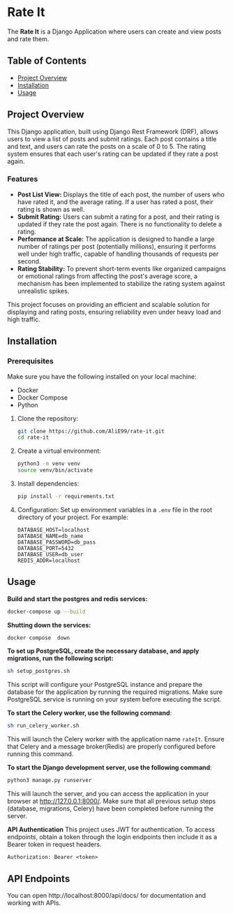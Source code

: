 # Rate It

The **Rate It** is a Django Application where users can create and view posts and rate them.


## Table of Contents
- [Project Overview](#project-overview)
- [Installation](#installation)
- [Usage](#usage)


## Project Overview

This Django application, built using Django Rest Framework (DRF), allows users to view a list of posts and submit ratings. Each post contains a title and text, and users can rate the posts on a scale of 0 to 5. The rating system ensures that each user's rating can be updated if they rate a post again.

### Features

- **Post List View:** Displays the title of each post, the number of users who have rated it, and the average rating. If a user has rated a post, their rating is shown as well.
- **Submit Rating:** Users can submit a rating for a post, and their rating is updated if they rate the post again. There is no functionality to delete a rating.
- **Performance at Scale:** The application is designed to handle a large number of ratings per post (potentially millions), ensuring it performs well under high traffic, capable of handling thousands of requests per second.
- **Rating Stability:** To prevent short-term events like organized campaigns or emotional ratings from affecting the post's average score, a mechanism has been implemented to stabilize the rating system against unrealistic spikes.

This project focuses on providing an efficient and scalable solution for displaying and rating posts, ensuring reliability even under heavy load and high traffic.


## Installation

### Prerequisites
Make sure you have the following installed on your local machine:
- Docker
- Docker Compose
- Python

1. Clone the repository:
   ```bash
   git clone https://github.com/AliE99/rate-it.git
   cd rate-it
   ```

2. Create a virtual environment:
    ```bash
    python3 -m venv venv
    source venv/bin/activate
    ```
   
3. Install dependencies:
    ```bash
    pip install -r requirements.txt
    ```
   
4. Configuration:
   Set up environment variables in a `.env` file in the root directory of your project. For example:

    ```
    DATABASE_HOST=localhost
    DATABASE_NAME=db_name
    DATABASE_PASSWORD=db_pass
    DATABASE_PORT=5432
    DATABASE_USER=db_user
    REDIS_ADDR=localhost
    ```


## Usage
**Build and start the postgres and redis services:**
   ```bash
   docker-compose up --build
   ```

**Shutting down the services:**

```bash
docker compose  down
```

**To set up PostgreSQL, create the necessary database, and apply migrations, run the following script:**
```bash
sh setup_postgres.sh
```
This script will configure your PostgreSQL instance and prepare the database for the application by running the required migrations. Make sure PostgreSQL service is running on your system before executing the script.

**To start the Celery worker, use the following command**:
```bash
sh run_celery_worker.sh
```
This will launch the Celery worker with the application name `rateIt`. Ensure that Celery and a message broker(Redis) are properly configured before running this command.

**To start the Django development server, use the following command**:
```bash
python3 manage.py runserver
```
This will launch the server, and you can access the application in your browser at http://127.0.0.1:8000/. Make sure that all previous setup steps (database, migrations, Celery) have been completed before running the server.


**API Authentication**
This project uses JWT for authentication. To access endpoints, obtain a token through the login endpoints then include it as a Bearer token in request headers.

```
Authorization: Bearer <token>
```

## API Endpoints

You can open http://localhost:8000/api/docs/ for documentation and working with APIs.